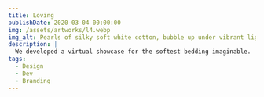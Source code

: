 ```yaml
---
title: Loving
publishDate: 2020-03-04 00:00:00
img: /assets/artworks/l4.webp
img_alt: Pearls of silky soft white cotton, bubble up under vibrant lighting
description: |
  We developed a virtual showcase for the softest bedding imaginable.
tags:
  - Design
  - Dev
  - Branding
---
```


